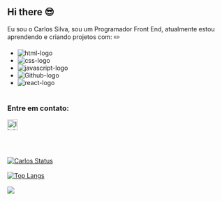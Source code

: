 ## Hi there 😎

Eu sou o Carlos Silva, sou um Programador Front End, atualmente estou aprendendo e criando projetos com: :pencil2: <br/>
- <img src="https://img.shields.io/badge/HTML5-E34F26?style=for-the-badge&logo=html5&logoColor=white" alt="html-logo"/> <br/>
- <img src="https://img.shields.io/badge/CSS3-1572B6?style=for-the-badge&logo=css3&logoColor=white" alt="css-logo"/> <br/>
- <img src="https://img.shields.io/badge/JavaScript-323330?style=for-the-badge&logo=javascript&logoColor=F7DF1E" alt="javascript-logo"/> <br/>
- <img src="https://img.shields.io/badge/GitHub-100000?style=for-the-badge&logo=github&logoColor=white" alt="Github-logo"/> <br/>
- <img src="https://img.shields.io/badge/React-20232A?style=for-the-badge&logo=react&logoColor=61DAFB" alt="react-logo"/> <br/> <br/>

### Entre em contato: 
<p>
<a href="https://www.linkedin.com/in/carlos-silva-3b5695155/">
<img width="24" height="24" src="https://img.icons8.com/color/48/linkedin.png" alt="linkedin"/> 
  <a/>
    <p/>
<br/>
      <br/>

 [![Carlos Status](https://github-readme-stats.vercel.app/api?username=Carlossilva384)](https://github.com/anuraghazra/github-readme-stats)
 <br/>
 <br/>
 [![Top Langs](https://github-readme-stats.vercel.app/api/top-langs/?username=Carlossilva384)](https://github.com/anuraghazra/github-readme-stats)
 <br/> <br/>
![](https://komarev.com/ghpvc/?username=Carlossilva384&style=flat-square)


